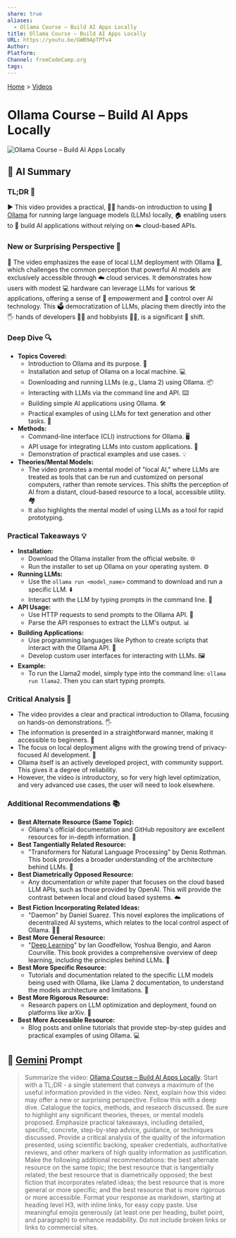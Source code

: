 ```yaml
---
share: true
aliases:
  - Ollama Course – Build AI Apps Locally
title: Ollama Course – Build AI Apps Locally
URL: https://youtu.be/GWB9ApTPTv4
Author: 
Platform: 
Channel: freeCodeCamp.org
tags: 
---
```

  
[Home](../index.md) > [Videos](./index.md)  
# Ollama Course – Build AI Apps Locally  
![Ollama Course – Build AI Apps Locally](https://youtu.be/GWB9ApTPTv4)  
  
## 🤖 AI Summary  
### TL;DR 🚀  
  
▶️ This video provides a practical, 🧑‍💻 hands-on introduction to using 🦙 [Ollama](../software/ollama.md) for running large language models (LLMs) locally, 🏠 enabling users to 🤖 build AI applications without relying on ☁️ cloud-based APIs.  
  
### New or Surprising Perspective 🤔  
  
🎥 The video emphasizes the ease of local LLM deployment with Ollama 🦙, which challenges the common perception that powerful AI models are exclusively accessible through ☁️ cloud services. It demonstrates how users with modest 💻 hardware can leverage LLMs for various 🛠️ applications, offering a sense of 💪 empowerment and 🔑 control over AI technology. This 🗳️ democratization of LLMs, placing them directly into the 🖐️ hands of developers 👨‍💻 and hobbyists 🧑‍🔬, is a significant 🚀 shift.  
  
  
### Deep Dive 🔍  
  
* **Topics Covered:**  
    * Introduction to Ollama and its purpose. 🤖  
    * Installation and setup of Ollama on a local machine. 💻  
    * Downloading and running LLMs (e.g., Llama 2) using Ollama. 📦  
    * Interacting with LLMs via the command line and API. ⌨️  
    * Building simple AI applications using Ollama. 🛠️  
    * Practical examples of using LLMs for text generation and other tasks. 📝  
* **Methods:**  
    * Command-line interface (CLI) instructions for Ollama. 🖥️  
    * API usage for integrating LLMs into custom applications. 🔗  
    * Demonstration of practical examples and use cases. 💡  
* **Theories/Mental Models:**  
    * The video promotes a mental model of "local AI," where LLMs are treated as tools that can be run and customized on personal computers, rather than remote services. This shifts the perception of AI from a distant, cloud-based resource to a local, accessible utility. 🏘️  
    * It also highlights the mental model of using LLMs as a tool for rapid prototyping.  
  
### Practical Takeaways 💡  
  
* **Installation:**  
    * Download the Ollama installer from the official website. 🌐  
    * Run the installer to set up Ollama on your operating system. ⚙️  
* **Running LLMs:**  
    * Use the `ollama run <model_name>` command to download and run a specific LLM. ⬇️  
    * Interact with the LLM by typing prompts in the command line. 💬  
* **API Usage:**  
    * Use HTTP requests to send prompts to the Ollama API. 📡  
    * Parse the API responses to extract the LLM's output. 📊  
* **Building Applications:**  
    * Use programming languages like Python to create scripts that interact with the Ollama API. 🐍  
    * Develop custom user interfaces for interacting with LLMs. 🖼️  
* **Example:**  
    * To run the Llama2 model, simply type into the command line: `ollama run llama2`. Then you can start typing prompts.  
  
### Critical Analysis 🧐  
  
* The video provides a clear and practical introduction to Ollama, focusing on hands-on demonstrations. 🖐️  
* The information is presented in a straightforward manner, making it accessible to beginners. 👶  
* The focus on local deployment aligns with the growing trend of privacy-focused AI development. 🔐  
* Ollama itself is an actively developed project, with community support. This gives it a degree of reliability.  
* However, the video is introductory, so for very high level optimization, and very advanced use cases, the user will need to look elsewhere.  
  
### Additional Recommendations 📚  
  
* **Best Alternate Resource (Same Topic):**  
    * Ollama's official documentation and GitHub repository are excellent resources for in-depth information. 📖  
* **Best Tangentially Related Resource:**  
    * "Transformers for Natural Language Processing" by Denis Rothman. This book provides a broader understanding of the architecture behind LLMs. 🧠  
* **Best Diametrically Opposed Resource:**  
    * Any documentation or white paper that focuses on the cloud based LLM APIs, such as those provided by OpenAI. This will provide the contrast between local and cloud based systems. ☁️  
* **Best Fiction Incorporating Related Ideas:**  
    * "Daemon" by Daniel Suarez. This novel explores the implications of decentralized AI systems, which relates to the local control aspect of Ollama. 🤖📖  
* **Best More General Resource:**  
    * "[Deep Learning](../books/deep-learning.md)" by Ian Goodfellow, Yoshua Bengio, and Aaron Courville. This book provides a comprehensive overview of deep learning, including the principles behind LLMs. 🧠  
* **Best More Specific Resource:**  
    * Tutorials and documentation related to the specific LLM models being used with Ollama, like Llama 2 documentation, to understand the models architecture and limitations. 📑  
* **Best More Rigorous Resource:**  
    * Research papers on LLM optimization and deployment, found on platforms like arXiv. 🔬  
* **Best More Accessible Resource:**  
    * Blog posts and online tutorials that provide step-by-step guides and practical examples of using Ollama. 💻  
  
## 💬 [Gemini](https://gemini.google.com) Prompt   
> Summarize the video: [Ollama Course – Build AI Apps Locally](https://youtu.be/GWB9ApTPTv4). Start with a TL;DR - a single statement that conveys a maximum of the useful information provided in the video. Next, explain how this video may offer a new or surprising perspective. Follow this with a deep dive. Catalogue the topics, methods, and research discussed. Be sure to highlight any significant theories, theses, or mental models proposed. Emphasize practical takeaways, including detailed, specific, concrete, step-by-step advice, guidance, or techniques discussed. Provide a critical analysis of the quality of the information presented, using scientific backing, speaker credentials, authoritative reviews, and other markers of high quality information as justification. Make the following additional recommendations: the best alternate resource on the same topic; the best resource that is tangentially related; the best resource that is diametrically opposed; the best fiction that incorporates related ideas; the best resource that is more general or more specific; and the best resource that is more rigorous or more accessible. Format your response as markdown, starting at heading level H3, with inline links, for easy copy paste. Use meaningful emojis generously (at least one per heading, bullet point, and paragraph) to enhance readability. Do not include broken links or links to commercial sites.